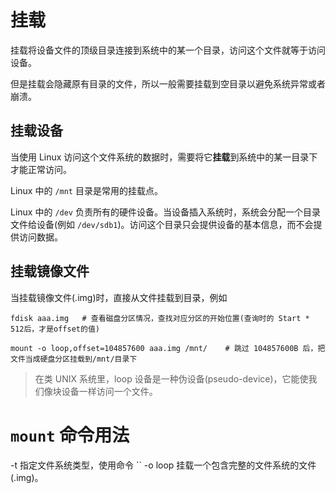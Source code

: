 # 挂载

挂载将设备文件的顶级目录连接到系统中的某一个目录，访问这个文件就等于访问设备。

但是挂载会隐藏原有目录的文件，所以一般需要挂载到空目录以避免系统异常或者崩溃。

## 挂载设备

当使用 Linux 访问这个文件系统的数据时，需要将它**挂载**到系统中的某一目录下才能正常访问。

Linux 中的 `/mnt` 目录是常用的挂载点。

Linux 中的 `/dev` 负责所有的硬件设备。当设备插入系统时，系统会分配一个目录文件给设备(例如 `/dev/sdb1`)。访问这个目录只会提供设备的基本信息，而不会提供访问数据。

## 挂载镜像文件

当挂载镜像文件(.img)时，直接从文件挂载到目录，例如

```
fdisk aaa.img   # 查看磁盘分区情况，查找对应分区的开始位置(查询时的 Start * 512后，才是offset的值)

mount -o loop,offset=104857600 aaa.img /mnt/    # 跳过 104857600B 后，把文件当成硬盘分区挂载到/mnt/目录下
```

> 在类 UNIX 系统里，loop 设备是一种伪设备(pseudo-device)，它能使我们像块设备一样访问一个文件。

# `mount` 命令用法

-t      指定文件系统类型，使用命令 ``
-o loop 挂载一个包含完整的文件系统的文件(.img)。
